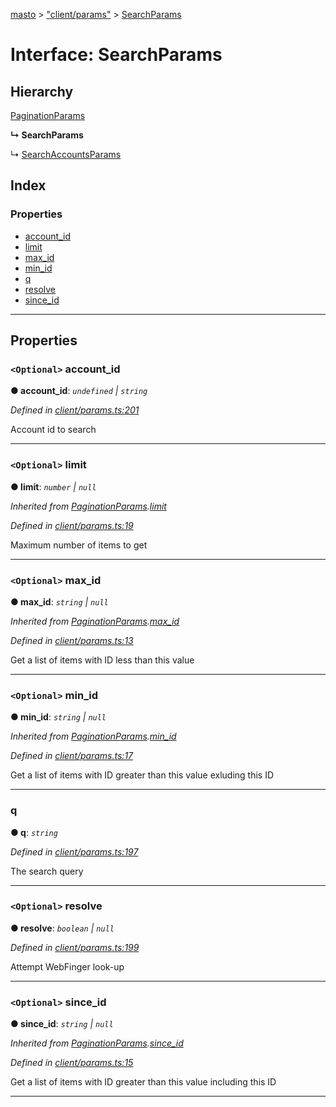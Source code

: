 [masto](../README.md) > ["client/params"](../modules/_client_params_.md) > [SearchParams](../interfaces/_client_params_.searchparams.md)

# Interface: SearchParams

## Hierarchy

 [PaginationParams](_client_params_.paginationparams.md)

**↳ SearchParams**

↳  [SearchAccountsParams](_client_params_.searchaccountsparams.md)

## Index

### Properties

* [account_id](_client_params_.searchparams.md#account_id)
* [limit](_client_params_.searchparams.md#limit)
* [max_id](_client_params_.searchparams.md#max_id)
* [min_id](_client_params_.searchparams.md#min_id)
* [q](_client_params_.searchparams.md#q)
* [resolve](_client_params_.searchparams.md#resolve)
* [since_id](_client_params_.searchparams.md#since_id)

---

## Properties

<a id="account_id"></a>

### `<Optional>` account_id

**● account_id**: *`undefined` \| `string`*

*Defined in [client/params.ts:201](https://github.com/neet/masto.js/blob/886ec98/src/client/params.ts#L201)*

Account id to search

___
<a id="limit"></a>

### `<Optional>` limit

**● limit**: *`number` \| `null`*

*Inherited from [PaginationParams](_client_params_.paginationparams.md).[limit](_client_params_.paginationparams.md#limit)*

*Defined in [client/params.ts:19](https://github.com/neet/masto.js/blob/886ec98/src/client/params.ts#L19)*

Maximum number of items to get

___
<a id="max_id"></a>

### `<Optional>` max_id

**● max_id**: *`string` \| `null`*

*Inherited from [PaginationParams](_client_params_.paginationparams.md).[max_id](_client_params_.paginationparams.md#max_id)*

*Defined in [client/params.ts:13](https://github.com/neet/masto.js/blob/886ec98/src/client/params.ts#L13)*

Get a list of items with ID less than this value

___
<a id="min_id"></a>

### `<Optional>` min_id

**● min_id**: *`string` \| `null`*

*Inherited from [PaginationParams](_client_params_.paginationparams.md).[min_id](_client_params_.paginationparams.md#min_id)*

*Defined in [client/params.ts:17](https://github.com/neet/masto.js/blob/886ec98/src/client/params.ts#L17)*

Get a list of items with ID greater than this value exluding this ID

___
<a id="q"></a>

###  q

**● q**: *`string`*

*Defined in [client/params.ts:197](https://github.com/neet/masto.js/blob/886ec98/src/client/params.ts#L197)*

The search query

___
<a id="resolve"></a>

### `<Optional>` resolve

**● resolve**: *`boolean` \| `null`*

*Defined in [client/params.ts:199](https://github.com/neet/masto.js/blob/886ec98/src/client/params.ts#L199)*

Attempt WebFinger look-up

___
<a id="since_id"></a>

### `<Optional>` since_id

**● since_id**: *`string` \| `null`*

*Inherited from [PaginationParams](_client_params_.paginationparams.md).[since_id](_client_params_.paginationparams.md#since_id)*

*Defined in [client/params.ts:15](https://github.com/neet/masto.js/blob/886ec98/src/client/params.ts#L15)*

Get a list of items with ID greater than this value including this ID

___

